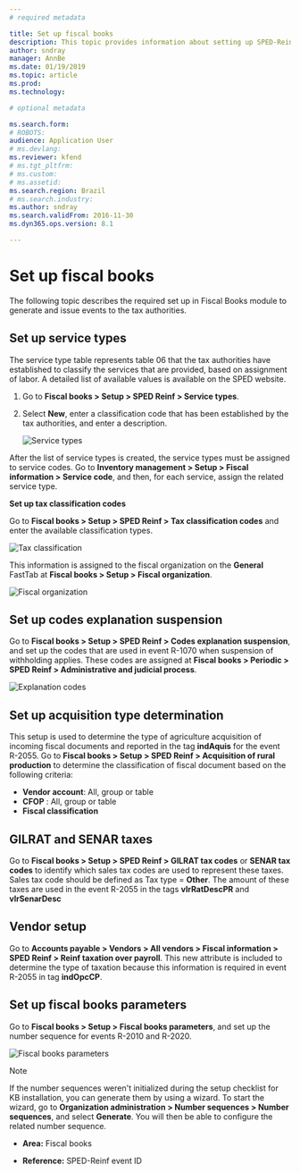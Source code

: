 ```yaml
---
# required metadata

title: Set up fiscal books
description: This topic provides information about setting up SPED-Reinf events using Fiscal books in Microsoft Dynamics 365 Finance for Brazil.
author: sndray
manager: AnnBe
ms.date: 01/19/2019
ms.topic: article
ms.prod: 
ms.technology: 

# optional metadata

ms.search.form: 
# ROBOTS: 
audience: Application User
# ms.devlang: 
ms.reviewer: kfend
# ms.tgt_pltfrm: 
# ms.custom: 
# ms.assetid: 
ms.search.region: Brazil
# ms.search.industry: 
ms.author: sndray
ms.search.validFrom: 2016-11-30
ms.dyn365.ops.version: 8.1

---
```


# Set up fiscal books

The following topic describes the required set up in Fiscal Books module to generate and issue events to the tax authorities. 

## Set up service types

The service type table represents table 06 that the tax authorities have established to classify the services that are provided, based on assignment of labor. A detailed list of available values is available on the SPED website.

1.  Go to **Fiscal books \> Setup \> SPED Reinf \> Service types**.

2.  Select **New**, enter a classification code that has been established by the tax authorities, and enter a description.

	![Service types](media/bra-service-type-setup.png)

After the list of service types is created, the service types must be assigned to service codes. Go to **Inventory management \> Setup \> Fiscal information \> Service code**, and then, for each service, assign the related service type.

**Set up tax classification codes**

Go to **Fiscal books \> Setup \> SPED Reinf \> Tax classification codes** and enter the available classification types.

![Tax classification](media/bra-tax-classification-codes.png)

This information is assigned to the fiscal organization on the **General** FastTab at **Fiscal books \> Setup \> Fiscal organization**.

![Fiscal organization](media/bra-fiscal-organization-setup.png)

## Set up codes explanation suspension

Go to **Fiscal books \> Setup \> SPED Reinf \> Codes explanation suspension**, and set up the codes that are used in event R-1070 when suspension of withholding applies. These codes are assigned at **Fiscal books \> Periodic \> SPED Reinf \> Administrative and judicial process**.

![Explanation codes](media/bra-codes-explanation-suspension.png)

## Set up acquisition type determination

This setup is used to determine the type of agriculture acquisition of incoming fiscal documents and reported in the tag **indAquis** for the event R-2055. 
Go to **Fiscal books > Setup > SPED Reinf > Acquisition of rural production** to determine the classification of fiscal document based on the following criteria:

- **Vendor account**: All, group or table
- **CFOP** : All, group or table
- **Fiscal classification**

## GILRAT and SENAR taxes

Go to **Fiscal books > Setup > SPED Reinf > GILRAT tax codes** or **SENAR tax codes** to identify which sales tax codes are used to represent these taxes. Sales tax code should be defined as Tax type = **Other**. The amount of these taxes are used in the event R-2055 in the tags **vlrRatDescPR** and **vlrSenarDesc**

## Vendor setup

Go to **Accounts payable > Vendors > All vendors > Fiscal information > SPED Reinf > Reinf taxation over payroll**. This new attribute is included to determine the type of taxation because this information is required in event R-2055 in tag **indOpcCP**.

## Set up fiscal books parameters

Go to **Fiscal books \> Setup \> Fiscal books parameters**, and set up the number sequence for events R-2010 and R-2020.

![Fiscal books parameters](media/bra-sped-fiscal-books-parameters.png)

> [!NOTE]
> If the number sequences weren't initialized during the setup checklist for KB installation, you can generate them by using a wizard. To start the wizard, go to **Organization administration \> Number sequences \> Number sequences**, and select **Generate**. You will then be able to configure the related number sequence.

-   **Area:** Fiscal books

-   **Reference:** SPED-Reinf event ID


